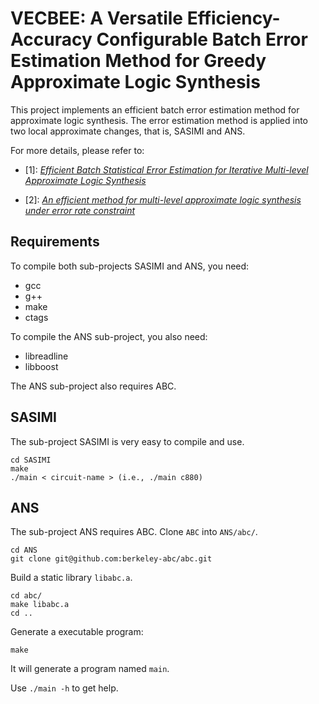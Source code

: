 # VECBEE: A Versatile Efficiency-Accuracy Configurable Batch Error Estimation Method for Greedy Approximate Logic Synthesis

This project implements an efficient batch error estimation method for approximate logic synthesis.
The error estimation method is applied into two local approximate changes,
that is, SASIMI and ANS.

For more details, please refer to:

- [1]: [_Efficient Batch Statistical Error Estimation for Iterative Multi-level Approximate Logic Synthesis_](http://umji.sjtu.edu.cn/~wkqian/papers/Su_Wu_Qian_Efficient_Batch_Statistical_Error_Estimation_for_Iterative_Multi_level_Approximate_Logic_Synthesis.pdf)

- [2]: [_An efficient method for multi-level approximate logic synthesis under error rate constraint_](http://umji.sjtu.edu.cn/~wkqian/papers/Wu_Qian_An_Efficient_Method_for_Multi-level_Approximate_Logic_Synthesis_under_Error_Rate_Constraint.pdf)

## Requirements
To compile both sub-projects SASIMI and ANS, you need:
- gcc
- g++
- make
- ctags

To compile the ANS sub-project, you also need:
- libreadline
- libboost

The ANS sub-project also requires ABC.

## SASIMI
The sub-project SASIMI is very easy to compile and use.
```
cd SASIMI
make
./main < circuit-name > (i.e., ./main c880)
```

## ANS
The sub-project ANS requires ABC.
Clone `ABC` into `ANS/abc/`.
```
cd ANS
git clone git@github.com:berkeley-abc/abc.git
```

Build a static library `libabc.a`.
```
cd abc/
make libabc.a
cd ..
```

Generate a executable program:
```
make
```
It will generate a program named `main`.

Use `./main -h` to get help.
